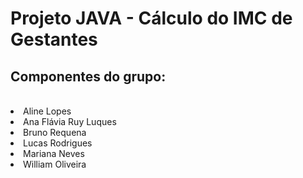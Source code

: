 # Projeto JAVA - Cálculo do IMC de Gestantes
<h2>Componentes do grupo:</h2>
<br>
<li>Aline Lopes</li>
<li>Ana Flávia Ruy Luques</li>
<li>Bruno Requena</li>
<li>Lucas Rodrigues</li>
<li>Mariana Neves</li>
<li>William Oliveira</li>
